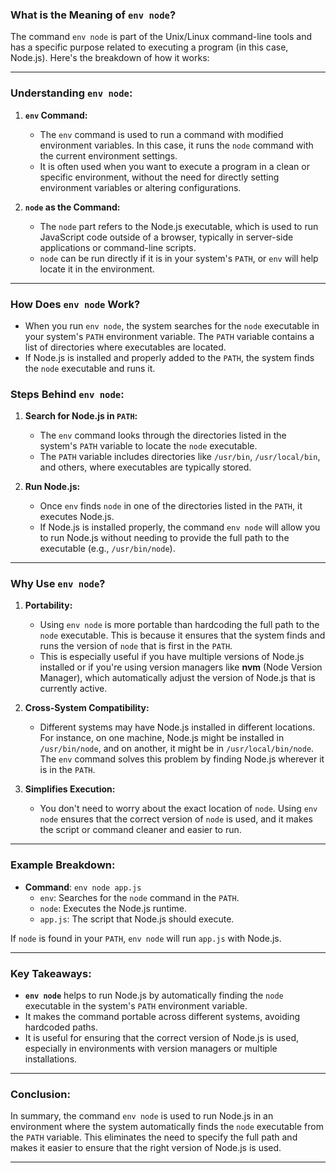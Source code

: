 ### **What is the Meaning of `env node`?**

The command `env node` is part of the Unix/Linux command-line tools and has a specific purpose related to executing a program (in this case, Node.js). Here's the breakdown of how it works:

---

### **Understanding `env node`:**

1. **`env` Command:**
   - The `env` command is used to run a command with modified environment variables. In this case, it runs the `node` command with the current environment settings.
   - It is often used when you want to execute a program in a clean or specific environment, without the need for directly setting environment variables or altering configurations.

2. **`node` as the Command:**
   - The `node` part refers to the Node.js executable, which is used to run JavaScript code outside of a browser, typically in server-side applications or command-line scripts.
   - `node` can be run directly if it is in your system's `PATH`, or `env` will help locate it in the environment.

---

### **How Does `env node` Work?**

- When you run `env node`, the system searches for the `node` executable in your system's `PATH` environment variable. The `PATH` variable contains a list of directories where executables are located.
- If Node.js is installed and properly added to the `PATH`, the system finds the `node` executable and runs it.

### **Steps Behind `env node`:**

1. **Search for Node.js in `PATH`:**
   - The `env` command looks through the directories listed in the system's `PATH` variable to locate the `node` executable.
   - The `PATH` variable includes directories like `/usr/bin`, `/usr/local/bin`, and others, where executables are typically stored.

2. **Run Node.js:**
   - Once `env` finds `node` in one of the directories listed in the `PATH`, it executes Node.js.
   - If Node.js is installed properly, the command `env node` will allow you to run Node.js without needing to provide the full path to the executable (e.g., `/usr/bin/node`).

---

### **Why Use `env node`?**

1. **Portability:**
   - Using `env node` is more portable than hardcoding the full path to the `node` executable. This is because it ensures that the system finds and runs the version of `node` that is first in the `PATH`.
   - This is especially useful if you have multiple versions of Node.js installed or if you're using version managers like **nvm** (Node Version Manager), which automatically adjust the version of Node.js that is currently active.

2. **Cross-System Compatibility:**
   - Different systems may have Node.js installed in different locations. For instance, on one machine, Node.js might be installed in `/usr/bin/node`, and on another, it might be in `/usr/local/bin/node`. The `env` command solves this problem by finding Node.js wherever it is in the `PATH`.

3. **Simplifies Execution:**
   - You don't need to worry about the exact location of `node`. Using `env node` ensures that the correct version of `node` is used, and it makes the script or command cleaner and easier to run.

---

### **Example Breakdown:**

- **Command**: `env node app.js`
  - `env`: Searches for the `node` command in the `PATH`.
  - `node`: Executes the Node.js runtime.
  - `app.js`: The script that Node.js should execute.

If `node` is found in your `PATH`, `env node` will run `app.js` with Node.js.

---

### **Key Takeaways:**

- **`env node`** helps to run Node.js by automatically finding the `node` executable in the system's `PATH` environment variable.
- It makes the command portable across different systems, avoiding hardcoded paths.
- It is useful for ensuring that the correct version of Node.js is used, especially in environments with version managers or multiple installations.

---

### **Conclusion:**

In summary, the command `env node` is used to run Node.js in an environment where the system automatically finds the `node` executable from the `PATH` variable. This eliminates the need to specify the full path and makes it easier to ensure that the right version of Node.js is used.

---